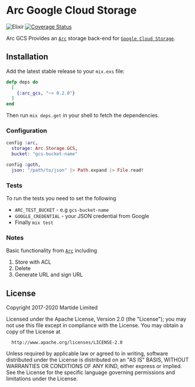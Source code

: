 # Arc Google Cloud Storage

![Elixir](https://github.com/martide/arc_gcs/workflows/Elixir/badge.svg)
[![Coverage Status](https://coveralls.io/repos/github/martide/arc_gcs/badge.svg?branch=cover)](https://coveralls.io/github/martide/arc_gcs?branch=cover)

Arc GCS Provides an [`Arc`](https://github.com/stavro/arc) storage back-end for [`Google Cloud Storage`](https://cloud.google.com/storage/).

## Installation

Add the latest stable release to your `mix.exs` file:

```elixir
defp deps do
  [
    {:arc_gcs, "~> 0.2.0"}
  ]
end
```

Then run `mix deps.get` in your shell to fetch the dependencies.


### Configuration

```elixir
config :arc,
  storage: Arc.Storage.GCS,
  bucket: "gcs-bucket-name"

config :goth,
  json: "/path/to/json" |> Path.expand |> File.read!
```


### Tests

To run the tests you need to set the following

-   `ARC_TEST_BUCKET` - e.g `gcs-bucket-name`
-   `GOOGLE_CREDENTIAL` - your JSON credential from Google
-   Finally `mix test`


### Notes

Basic functionality from [`Arc`](https://github.com/stavro/arc) including
1. Store with ACL
2. Delete
3. Generate URL and sign URL


## License

Copyright 2017-2020 Martide Limited

  Licensed under the Apache License, Version 2.0 (the "License");
  you may not use this file except in compliance with the License.
  You may obtain a copy of the License at

      http://www.apache.org/licenses/LICENSE-2.0

  Unless required by applicable law or agreed to in writing, software
  distributed under the License is distributed on an "AS IS" BASIS,
  WITHOUT WARRANTIES OR CONDITIONS OF ANY KIND, either express or implied.
  See the License for the specific language governing permissions and
  limitations under the License.
